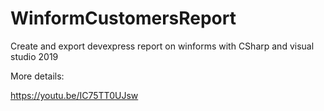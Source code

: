 # WinformCustomersReport

Create and export devexpress report on winforms with CSharp and visual studio 2019

More details:

https://youtu.be/IC75TT0UJsw
